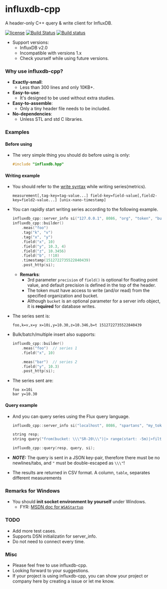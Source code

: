 # influxdb-cpp

A header-only C++ query & write client for InfluxDB.

[![license](https://img.shields.io/badge/license-MIT-brightgreen.svg?style=flat)](https://github.com/orca-zhang/influxdb-cpp/blob/master/LICENSE)  [![Build Status](https://semaphoreci.com/api/v1/orca-zhang-91/influxdb-cpp/branches/master/shields_badge.svg)](https://semaphoreci.com/orca-zhang-91/influxdb-cpp)  [![Build status](https://ci.appveyor.com/api/projects/status/gusrrn0mn67q2yaj?svg=true)](https://ci.appveyor.com/project/orca-zhang/influxdb-cpp)

- Support versions:
  - InfluxDB v2.0
  - Incompatible with versions 1.x
  - Check yourself while using future versions.

### Why use influxdb-cpp?

- **Exactly-small**:
  - Less than 300 lines and only 10KB+.
- **Easy-to-use**:
  - It's designed to be used without extra studies.
- **Easy-to-assemble**:
  - Only a tiny header file needs to be included.
- **No-dependencies**:
  - Unless STL and std C libraries.

### Examples

#### Before using

- The very simple thing you should do before using is only:

    ```cpp
    #include "influxdb.hpp"
    ```

#### Writing example

- You should refer to the [write syntax](https://docs.influxdata.com/influxdb/v1.4/write_protocols/line_protocol_reference/) while writing series(metrics).

    ```
    measurement[,tag-key=tag-value...] field-key=field-value[,field2-key=field2-value...] [unix-nano-timestamp]
    ```


- You can rapidly start writing series according to the following example.

    ```cpp
    influxdb_cpp::server_info si("127.0.0.1", 8086, "org", "token", "bucket");
    influxdb_cpp::builder()
        .meas("foo")
        .tag("k", "v")
        .tag("x", "y")
        .field("x", 10)
        .field("y", 10.3, 4)
        .field("z", 10.3456)
        .field("b", !!10)
        .timestamp(1512722735522840439)
        .post_http(si);
    ```

  - **Remarks**: 
    - 3rd parameter `precision` of `field()` is optional for floating point value, and default precision is defined in the top of the header. 
    - The token must have access to write (and/or read) from the specified organization and bucket.
    - Although `bucket` is an optional parameter for a server info object, it is **required** for database writes.


- The series sent is:

    ```
    foo,k=v,x=y x=10i,y=10.30,z=10.346,b=t 1512722735522840439
    ```


- Bulk/batch/multiple insert also supports:

    ```cpp
    influxdb_cpp::builder()
        .meas("foo")  // series 1
        .field("x", 10)

        .meas("bar")  // series 2
        .field("y", 10.3)
        .post_http(si);
    ```

- The series sent are:

    ```
    foo x=10i
    bar y=10.30
    ```

#### Query example

- And you can query series using the Flux query language.

    ```cpp
    influxdb_cpp::server_info si("localhost", 8086, "spartans", "my_token", "");

    string resp;
    string query("from(bucket: \\\"SR-20\\\")|> range(start: -5m)|>filter(fn: (r)=>r[\\\"_measurement\\\"] == \\\"cpu\\\")|>filter(fn: (r) => r[\\\"_field\\\"] == \\\"usage_user\\\")");

    influxdb_cpp::query(resp, query, si);
    ```
- _**NOTE:**_ The query is sent in a JSON key-pair, therefore there must be no newlines/tabs, and `"` must be double-escaped as `\\\"`!

- The results are returned in CSV format. A column, `table`, separates different measurements

### **Remarks for Windows**

- You should **init socket environment by yourself** under Windows.
  - FYR: [MSDN doc for `WSAStartup`](https://msdn.microsoft.com/en-us/library/windows/desktop/ms742213(v=vs.85).aspx)

### TODO

- Add more test cases.
- Supports DSN initializatin for server_info.
- Do not need to connect every time.

### Misc

- Please feel free to use influxdb-cpp.
- Looking forward to your suggestions.
- If your project is using influxdb-cpp, you can show your project or company here by creating a issue or let me know.
